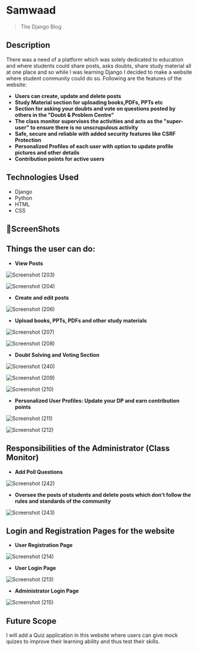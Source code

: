 # Samwaad
> The Django Blog


## Description

There was a need of a platform which was solely dedicated to education and where students could share posts, asks doubts, share study material all at one place and so while I was learning Django I decided to make a website where student community could do so. Following are the features of the website:

* **Users can create, update and delete posts**
* **Study Material section for uploading books,PDFs, PPTs etc**
* **Section for asking your doubts and vote on questions posted by others in the "Doubt & Problem Centre"**
* **The class monitor supervises the activities and acts as the "super-user" to ensure there is no unscrupulous activity**
* **Safe, secure and reliable with added security features like CSRF Protection**
* **Personalized Profiles of each user with option to update profile pictures and other details**
* **Contribution points for active users**

## Technologies Used

* Django 
* Python
* HTML 
* CSS  


## 📸ScreenShots

## Things the user can do:

* **View Posts**


![Screenshot (203)](https://user-images.githubusercontent.com/51885421/100226724-203cbe00-2f46-11eb-8198-dc9fd950d0c1.png)



![Screenshot (204)](https://user-images.githubusercontent.com/51885421/100226747-2b8fe980-2f46-11eb-8059-86d48d615f4c.png)



* **Create and edit posts**


![Screenshot (206)](https://user-images.githubusercontent.com/51885421/100227376-12d40380-2f47-11eb-866b-8d4960a42c93.png)


* **Upload books, PPTs, PDFs and other study materials** 


![Screenshot (207)](https://user-images.githubusercontent.com/51885421/100227640-73fbd700-2f47-11eb-8ed8-5085ebb8bf42.png)


![Screenshot (208)](https://user-images.githubusercontent.com/51885421/100227776-aa395680-2f47-11eb-931e-14595fef2a1e.png)


* **Doubt Solving and Voting Section**
 
 
![Screenshot (240)](https://user-images.githubusercontent.com/51885421/100228277-714db180-2f48-11eb-96ba-6cd5878e9267.png)


![Screenshot (209)](https://user-images.githubusercontent.com/51885421/100227886-e10f6c80-2f47-11eb-85a8-3993a83dde2c.png)


![Screenshot (210)](https://user-images.githubusercontent.com/51885421/100227895-e4a2f380-2f47-11eb-9790-913022cd962e.png)



* **Personalized User Profiles: Update your DP and earn contribution points**


![Screenshot (211)](https://user-images.githubusercontent.com/51885421/100228115-3186ca00-2f48-11eb-9429-f52bd159fa3c.png)


![Screenshot (212)](https://user-images.githubusercontent.com/51885421/100228105-2f247000-2f48-11eb-84fc-651bb656cb31.png)


## Responsibilities of the Administrator (Class Monitor)


* **Add Poll Questions** 


![Screenshot (242)](https://user-images.githubusercontent.com/51885421/100228432-ae19a880-2f48-11eb-8f69-73cc7adfda32.png)



* **Oversee the posts of students and delete posts which don't follow the rules and standards of the community**



![Screenshot (243)](https://user-images.githubusercontent.com/51885421/100228435-b07c0280-2f48-11eb-8734-558fa4386608.png)


## Login and Registration Pages for the website


* **User Registration Page**


![Screenshot (214)](https://user-images.githubusercontent.com/51885421/100229016-97278600-2f49-11eb-86b9-9e364b00af58.png)



* **User Login Page**


![Screenshot (213)](https://user-images.githubusercontent.com/51885421/100228973-870fa680-2f49-11eb-916b-cad6956654bc.png)





* **Administrator Login Page**


![Screenshot (215)](https://user-images.githubusercontent.com/51885421/100228994-8c6cf100-2f49-11eb-8476-f9e2bb36e9a6.png)


## Future Scope

I will add a Quiz application in this website where users can give mock quizes to improve their learning ability and thus test their skills.
